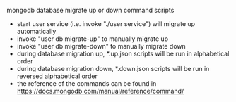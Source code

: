 mongodb database migrate up or down command scripts

* start user service  (i.e. invoke "./user service") will migrate up automatically
* invoke "user db migrate-up" to manually migrate up
* invoke "user db migrate-down" to manually migrate down
* during database migration up, *.up.json scripts will be run in alphabetical order
* during database migration down, *.down.json scripts will be run in reversed alphabetical order
* the reference of the commands can be found in https://docs.mongodb.com/manual/reference/command/

